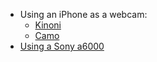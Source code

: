 - Using an iPhone as a webcam:
    - [Kinoni](https://www.kinoni.com/)
    - [Camo](https://reincubate.com/camo/)
- [Using a Sony a6000](https://soefficient.com/using-a-sony-a6000-digital-camera-as-a-webcam/)
